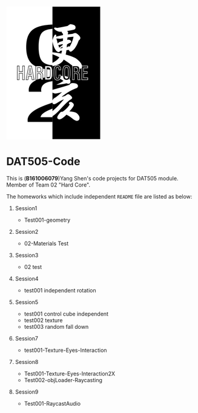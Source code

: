 ![Logo of Team 02](https://github.com/LavaSheny/DAT505-Code/blob/master/Images/Team%20Logo.jpg)

DAT505-Code
========

This is (**B161006079**)Yang Shen's code projects for DAT505 module. Member of Team 02 "Hard Core".

The homeworks which include independent `README` file are listed as below:
1. Session1
   * Test001-geometry

2. Session2
   * 02-Materials Test

3. Session3
   * 02 test

4. Session4
   * test001 independent rotation

5. Session5
   * test001 control cube independent
   * test002 texture
   * test003 random fall down

6. Session7
   * test001-Texture-Eyes-Interaction

7. Session8
   * Test001-Texture-Eyes-Interaction2X
   * Test002-objLoader-Raycasting

8. Session9
   * Test001-RaycastAudio
